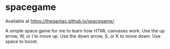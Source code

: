 # spacegame

Available at https://theqantas.github.io/spacegame/.

A simple space game for me to learn how HTML canvases work. Use the up arrow, W, or I to move up. Use the down arrow, S, or K to move down. Use space to boost.
